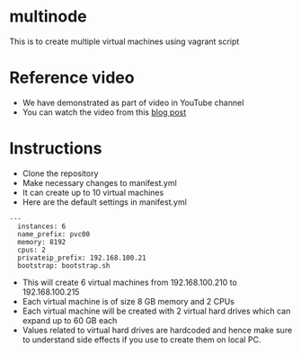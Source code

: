 # multinode
This is to create multiple virtual machines using vagrant script

# Reference video
* We have demonstrated as part of video in YouTube channel
* You can watch the video from this [blog post](https://kaizen.itversity.com/courses/linux-fundamentals-for-software-professionals/lessons/session-11-setup-virtual-environment-using-virtual-box-and-vagrant/)


# Instructions
* Clone the repository
* Make necessary changes to manifest.yml
* It can create up to 10 virtual machines
* Here are the default settings in manifest.yml
```
---
  instances: 6
  name_prefix: pvc00 
  memory: 8192
  cpus: 2
  privateip_prefix: 192.168.100.21
  bootstrap: bootstrap.sh
```
* This will create 6 virtual machines from 192.168.100.210 to 192.168.100.215
* Each virtual machine is of size 8 GB memory and 2 CPUs
* Each virtual machine will be created with 2 virtual hard drives which can expand up to 60 GB each
* Values related to virtual hard drives are hardcoded and hence make sure to understand side effects if you use to create them on local PC. 
